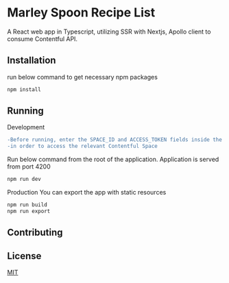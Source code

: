 # Marley Spoon Recipe List

A React web app in Typescript, utilizing SSR with Nextjs, Apollo client to consume Contentful API.

## Installation

run below command to get necessary npm packages

```bash
npm install
```

## Running

Development

```diff
-Before running, enter the SPACE_ID and ACCESS_TOKEN fields inside the file ./config/auth.ts
-in order to access the relevant Contentful Space
```

Run below command from the root of the application. Application is served from port 4200

```bash
npm run dev
```

Production
You can export the app with static resources

```bash
npm run build
npm run export
```

## Contributing

## License

[MIT](https://choosealicense.com/licenses/mit/)
